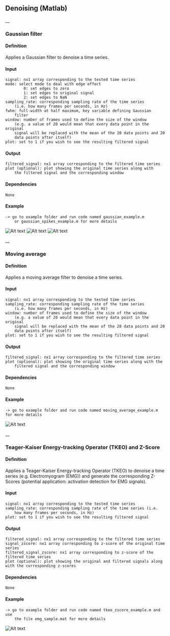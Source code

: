 ## Denoising (Matlab)
__
### Gaussian filter
#### Definition
Applies a Gaussian filter to denoise a time series.
#### Input
    signal: nx1 array corresponding to the tested time series
    mode: select mode to deal with edge effect
            0: set edges to zero
            1: set edges to original signal
            2: set edges to NaN
    sampling_rate: corresponding sampling rate of the time series
        (i.e. how many frames per seconds, in Hz)
    fwhm: full-width at half maximum, key variable defining Gaussian
        filter
    window: number of frames used to define the size of the window
        (e.g. a value of 20 would mean that every data point in the original
        signal will be replaced with the mean of the 20 data points and 20
        data points after itself)
    plot: set to 1 if you wish to see the resulting filtered signal
#### Output
    filtered_signal: nx1 array corresponding to the filtered time series
    plot (optional): plot showing the original time series along with
        the filtered signal and the corresponding window
#### Dependencies
    None
#### Example
    -> go to example folder and run code named gaussian_example.m
        or gaussian_spikes_example.m for more details

![Alt text](denoising/examples/img/gaussian_example_fwhm.jpg "Gaussian moving average example")
![Alt text](denoising/examples/img/gaussian_example.jpg "Gaussian moving average example")
![Alt text](denoising/examples/img/gaussian_spikes_example.jpg "Gaussian moving average with spikes example")

__
### Moving average
#### Definition
Applies a moving average filter to denoise a time series.
#### Input
    signal: nx1 array corresponding to the tested time series
    sampling_rate: corresponding sampling rate of the time series
        (i.e. how many frames per seconds, in Hz)
    window: number of frames used to define the size of the window
        (e.g. a value of 20 would mean that every data point in the original
        signal will be replaced with the mean of the 20 data points and 20
        data points after itself)
    plot: set to 1 if you wish to see the resulting filtered signal
#### Output
    filtered_signal: nx1 array corresponding to the filtered time series
    plot (optional): plot showing the original time series along with the
        filtered signal and the corresponding window
#### Dependencies
    None
#### Example
    -> go to example folder and run code named moving_average_example.m for more details

![Alt text](denoising/examples/img/moving_average_example.jpg "moving average example")

__
### Teager-Kaiser Energy-tracking Operator (TKEO) and Z-Score
#### Definition
 Applies a Teager-Kaiser Energy-tracking Operator (TKEO) to denoise a time series (e.g. Electromyogram (EMG)) and generate the corresponding Z-Scores (potential application: activation detection for EMG signals).
#### Input
    signal: nx1 array corresponding to the tested time series
    sampling_rate: corresponding sampling rate of the time series (i.e.
        how many frames per seconds, in Hz)
    plot: set to 1 if you wish to see the resulting filtered signal
#### Output
    filtered_signal: nx1 array corresponding to the filtered time series
    signal_zscore: nx1 array corresponding to z-score of the original time series
    filtered_signal_zscore: nx1 array corresponding to z-score of the filtered time series
    plot (optional): plot showing the original and filtered signals along with the corresponding z-scores
#### Dependencies
    None
#### Example
    -> go to example folder and run code named tkeo_zscore_example.m and use
        the file emg_sample.mat for more details

![Alt text](denoising/examples/img/tkeo_zscore_example.jpg "Teager-Kaiser Energy-tracking Operator and Z-Score example")
